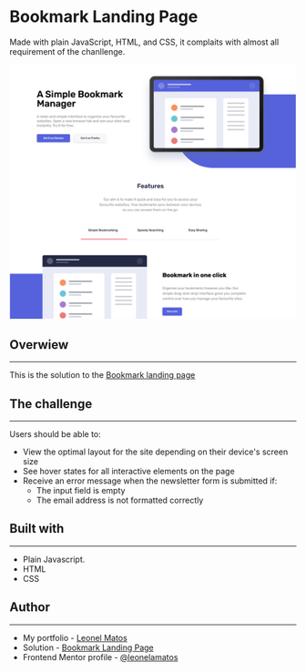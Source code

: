 # Bookmark Landing Page

Made with plain JavaScript, HTML, and CSS, it complaits with almost all requirement of the chanllenge. 

![Design preview for the Bookmark landing page coding challenge](./final_disign/finalDesign_screenshot.png)

## Overwiew
---

This is the solution to the [Bookmark landing page](https://www.frontendmentor.io/challenges/bookmark-landing-page-5d0b588a9edda32581d29158)

## The challenge
---
Users should be able to:

- View the optimal layout for the site depending on their device's screen size
- See hover states for all interactive elements on the page
- Receive an error message when the newsletter form is submitted if:
  - The input field is empty
  - The email address is not formatted correctly

## Built with
---
- Plain Javascript.
- HTML
- CSS

## Author
---
- My portfolio - [Leonel Matos](https://leonelmatos.com)
- Solution - [Bookmark Landing Page](https://leonelmatos.com/challenges/bookmark-landing-page)
- Frontend Mentor profile - [@leonelamatos](https://www.frontendmentor.io/profile/leonelamatos)

